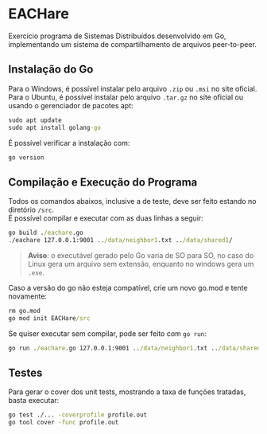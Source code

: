 # EACHare
Exercício programa de Sistemas Distribuídos desenvolvido em Go, implementando um sistema de compartilhamento de arquivos peer-to-peer.

## Instalação do Go
Para o Windows, é possível instalar pelo arquivo `.zip` ou `.msi` no site oficial.\
Para o Ubuntu, é possível instalar pelo arquivo `.tar.gz` no site oficial ou usando o gerenciador de pacotes apt:
```cmd
sudo apt update
sudo apt install golang-go
```
É possível verificar a instalação com:
```cmd
go version
```

## Compilação e Execução do Programa
Todos os comandos abaixos, inclusive a de teste, deve ser feito estando no diretório `/src`.\
É possível compilar e executar com as duas linhas a seguir:
```cmd
go build ./eachare.go
./eachare 127.0.0.1:9001 ../data/neighbor1.txt ../data/shared1/
```
>**Aviso**: o executável gerado pelo Go varia de SO para SO, no caso do Linux gera um arquivo sem extensão, enquanto no windows gera um `.exe`.

Caso a versão do go não esteja compatível, crie um novo go.mod e tente novamente:
```cmd
rm go.mod
go mod init EACHare/src
```
Se quiser executar sem compilar, pode ser feito com `go run`:
```cmd
go run ./eachare.go 127.0.0.1:9001 ../data/neighbor1.txt ../data/shared1/
```

## Testes
Para gerar o cover dos unit tests, mostrando a taxa de funções tratadas, basta executar:
```cmd
go test ./... -coverprofile profile.out
go tool cover -func profile.out
```